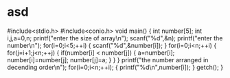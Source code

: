 # asd
#include<stdio.h>
#include<conio.h>
void main()
{
int number[5];
int i,j,a=0,n;
printf("enter the size of array\n");
scanf("%d",&n);
printf("enter the number\n");
for(i=0;i<5;++i)
{
scanf("%d",&number[i]);
}
for(i=0;i<n;++i)
{
for(j=i+1;j<n;++j)
{
if(number[i] < number[j])
{
a=number[i];
number[i]=number[j];
number[j]=a;
}
}
}
printf("the number arranged in decending order\n");
for(i=0;i<n;++i);
{
printf("%d\n",number[i]);
}
getch();
}
